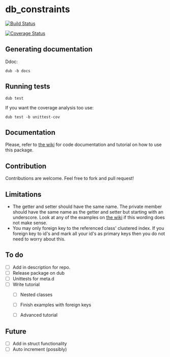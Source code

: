 # db_constraints

[![Build Status](https://travis-ci.org/marmy28/db_constraints.svg)](https://travis-ci.org/marmy28/db_constraints)

[![Coverage Status](https://coveralls.io/repos/marmy28/db_constraints/badge.svg?branch=master&service=github)](https://coveralls.io/github/marmy28/db_constraints?branch=master)


## Generating documentation

Ddoc:

    dub -b docs

## Running tests

    dub test

If you want the coverage analysis too use:

    dub test -b unittest-cov

## Documentation

Please, refer to [the wiki](https://github.com/marmy28/db_constraints/wiki) for code documentation and tutorial on how to use this package.

## Contribution

Contributions are welcome. Feel free to fork and pull request!

## Limitations

 + The getter and setter should have the same name. The private member should have the same name as the getter and setter but starting with an underscore. Look at any of the examples on [the wiki](https://github.com/marmy28/db_constraints/wiki/examples_from_zetcode) if this wording does not make sense.
 + You may only foreign key to the referenced class' clustered index. If you foreign key to id's and mark all your id's as primary keys then you do not need to worry about this.

## To do
- [ ] Add in description for repo.
- [ ] Release package on dub
- [ ] Unittests for meta.d
- [ ] Write tutorial
  * [ ] Nested classes
  * [ ] Finish examples with foreign keys
  * [ ] Advanced tutorial


## Future
- [ ] Add in struct functionality
- [ ] Auto increment (possibly)
